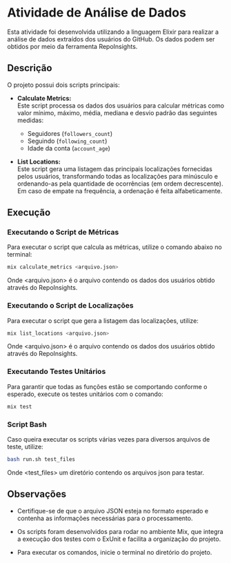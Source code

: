 # Atividade de Análise de Dados

Esta atividade foi desenvolvida utilizando a linguagem Elixir para realizar a análise de dados extraídos dos usuários do GitHub. Os dados podem ser obtidos por meio da ferramenta RepoInsights.

## Descrição

O projeto possui dois scripts principais:

- **Calculate Metrics:**  
  Este script processa os dados dos usuários para calcular métricas como valor mínimo, máximo, média, mediana e desvio padrão das seguintes medidas:

    - Seguidores (`followers_count`)
    - Seguindo (`following_count`)
    - Idade da conta (`account_age`)

- **List Locations:**  
  Este script gera uma listagem das principais localizações fornecidas pelos usuários, transformando todas as localizações para minúsculo e ordenando-as pela quantidade de ocorrências (em ordem decrescente). Em caso de empate na frequência, a ordenação é feita alfabeticamente.

## Execução

### Executando o Script de Métricas

Para executar o script que calcula as métricas, utilize o comando abaixo no terminal:

```bash
mix calculate_metrics <arquivo.json>
```

Onde <arquivo.json> é o arquivo contendo os dados dos usuários obtido através do RepoInsights.

### Executando o Script de Localizações

Para executar o script que gera a listagem das localizações, utilize:

```bash
mix list_locations <arquivo.json>
```

Onde <arquivo.json> é o arquivo contendo os dados dos usuários obtido através do RepoInsights.

### Executando Testes Unitários

Para garantir que todas as funções estão se comportando conforme o esperado, execute os testes unitários com o comando:

```bash
mix test
```

### Script Bash

Caso queira executar os scripts várias vezes para diversos arquivos de teste, utilize:

```bash
bash run.sh test_files
```

Onde <test_files> um diretório contendo os arquivos json para testar.

## Observações

- Certifique-se de que o arquivo JSON esteja no formato esperado e contenha as informações necessárias para o processamento.

- Os scripts foram desenvolvidos para rodar no ambiente Mix, que integra a execução dos testes com o ExUnit e facilita a organização do projeto.

- Para executar os comandos, inicie o terminal no diretório do projeto.
